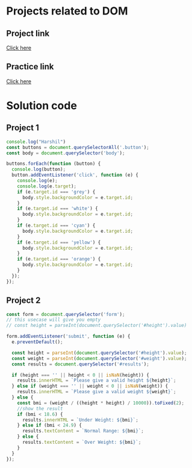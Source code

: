 # Projects related to DOM

## Project link
[Click here](https://stackblitz.com/edit/dom-project-chaiaurcode-xbgxse?file=index.html)

## Practice link
[Click here](https://stackblitz.com/edit/dom-project-chaiaurcode?file=index.html)

# Solution code

## Project 1

```javascript
console.log("Harshil")
const buttons = document.querySelectorAll('.button');
const body = document.querySelector('body');

buttons.forEach(function (button) {
  console.log(button);
  button.addEventListener('click', function (e) {
    console.log(e);
    console.log(e.target);
    if (e.target.id === 'grey') {
      body.style.backgroundColor = e.target.id;
    }
    if (e.target.id === 'white') {
      body.style.backgroundColor = e.target.id;
    }
    if (e.target.id === 'cyan') {
      body.style.backgroundColor = e.target.id;
    }
    if (e.target.id === 'yellow') {
      body.style.backgroundColor = e.target.id;
    }
    if (e.target.id === 'orange') {
      body.style.backgroundColor = e.target.id;
    }
  });
});

```
## Project 2

```javascript
const form = document.querySelector('form');
// this usecase will give you empty
// const height = parseInt(document.querySelector('#height').value)

form.addEventListener('submit', function (e) {
  e.preventDefault();

  const height = parseInt(document.querySelector('#height').value);
  const weight = parseInt(document.querySelector('#weight').value);
  const results = document.querySelector('#results');

  if (height === '' || height < 0 || isNaN(height)) {
    results.innerHTML = `Please give a valid height ${height}`;
  } else if (weight === '' || weight < 0 || isNaN(weight)) {
    results.innerHTML = `Please give a valid weight ${weight}`;
  } else {
    const bmi = (weight / ((height * height) / 10000)).toFixed(2);
    //show the result
    if (bmi < 18.6) {
      results.innerHTML = `Under Weight: ${bmi}`;
    } else if (bmi < 24.9) {
      results.textContent = `Normal Range: ${bmi}`;
    } else {
      results.textContent = `Over Weight: ${bmi}`;
    }
  }
});

```
